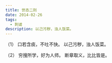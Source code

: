 ```yaml
---
title: 世态二则
date: 2014-02-26
tags:
  - 刺谑
description: 以己污秽，浊人饭菜。
---
```


（1）
口若含痰，不吐不快。
以己污秽，浊人饭菜。

（2）
穷搜所学，好为人师。
断章取义，比比皆是。